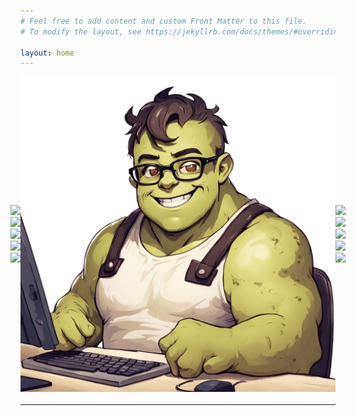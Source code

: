 ```yaml
---
# Feel free to add content and custom Front Matter to this file.
# To modify the layout, see https://jekyllrb.com/docs/themes/#overriding-theme-defaults

layout: home
---
```


<div style="display:flex; align-items:center; justify-content:center; margin: 0 0 20px 0; padding: 0;">

<div class="wrap-box">
	<img src="https://cdn.jsdelivr.net/gh/devicons/devicon@latest/icons/lua/lua-original.svg" class="sticker"/>
	<img src="https://cdn.jsdelivr.net/gh/devicons/devicon@latest/icons/cmake/cmake-original.svg" class="sticker"/>
	<img src="https://cdn.jsdelivr.net/gh/devicons/devicon@latest/icons/python/python-original.svg" class="sticker"/>
	<img src="https://cdn.jsdelivr.net/gh/devicons/devicon@latest/icons/rust/rust-original.svg" class="sticker"/>
	<img src="https://cdn.jsdelivr.net/gh/devicons/devicon@latest/icons/cplusplus/cplusplus-original.svg" class="sticker" />
</div>

<img src="assets/images/logo.png" class="sticker-big">

<div class="wrap-box">
	<img src="https://cdn.jsdelivr.net/gh/devicons/devicon@latest/icons/flutter/flutter-original.svg" class="sticker"/>
	<img src="https://cdn.jsdelivr.net/gh/devicons/devicon@latest/icons/markdown/markdown-original.svg" class="sticker"/>
	<img src="https://cdn.jsdelivr.net/gh/devicons/devicon@latest/icons/neovim/neovim-original.svg" class="sticker"/>
	<img src="https://upload.wikimedia.org/wikipedia/commons/a/a6/Org-mode-unicorn.svg" class="sticker">
	<img src="https://cdn.jsdelivr.net/gh/devicons/devicon@latest/icons/emacs/emacs-original.svg" class="sticker"/>
</div>

</div>

---
<br>
